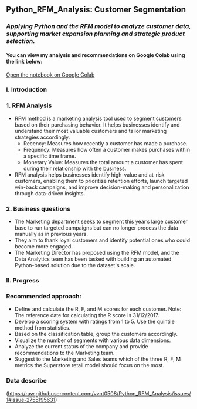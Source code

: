 ## Python_RFM_Analysis: Customer Segmentation
### *Applying Python and the RFM model to analyze customer data, supporting market expansion planning and strategic product selection.*

#### You can view my analysis and recommendations on Google Colab using the link below:
[Open the notebook on Google Colab](https://colab.research.google.com/drive/1nj2g1ERs0GbQwXVqR42E_NyIbSgyOqF1)

### I. Introduction
### 1. RFM Analysis
- RFM method is a marketing analysis tool used to segment customers based on their purchasing behavior. It helps businesses identify and understand their most valuable customers and tailor marketing strategies accordingly.
  + Recency: Measures how recently a customer has made a purchase.
  + Frequency: Measures how often a customer makes purchases within a specific time frame.
  + Monetary Value: Measures the total amount a customer has spent during their relationship with the business.
- RFM analysis helps businesses identify high-value and at-risk customers, enabling them to prioritize retention efforts, launch targeted win-back campaigns, and improve decision-making and personalization through data-driven insights.

### 2. Business questions
- The Marketing department seeks to segment this year’s large customer base to run targeted campaigns but can no longer process the data manually as in previous years.
- They aim to thank loyal customers and identify potential ones who could become more engaged.
- The Marketing Director has proposed using the RFM model, and the Data Analytics team has been tasked with building an automated Python-based solution due to the dataset's scale.

### II. Progress
### Recommended approach:
- Define and calculate the R, F, and M scores for each customer. Note: The reference date for calculating the R score is 31/12/2017.
- Develop a scoring system with ratings from 1 to 5. Use the quintile method from statistics.
- Based on the classification table, group the customers accordingly.
- Visualize the number of segments with various data dimensions.
- Analyze the current status of the company and provide recommendations to the Marketing team.
- Suggest to the Marketing and Sales teams which of the three R, F, M metrics the Superstore retail model should focus on the most.

### Data describe
(https://raw.githubusercontent.com/vvnt0508/Python_RFM_Analysis/issues/1#issue-2755195631)

